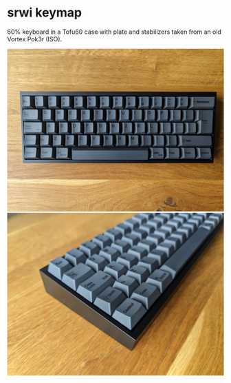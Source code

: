 # srwi keymap

60% keyboard in a Tofu60 case with plate and stabilizers taken from an old Vortex Pok3r (ISO).

<p align="center">
    <img src="photos/plain60 (2).jpg" width="550">
    <img src="photos/plain60 (1).jpg" width="550">
</p>
